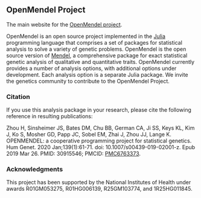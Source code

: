 ## OpenMendel Project
The main website for the [OpenMendel project](https://openmendel.github.io).

OpenMendel is an open source project implemented in the [Julia](http://julialang.org) programming language
that comprises a set of packages for statistical analysis to solve a variety of genetic problems.
OpenMendel is the open source version of [Mendel](http://www.genetics.ucla.edu/software), 
a comprehensive package for exact statistical genetic analysis of qualitative and quantitative traits. OpenMendel currently provides a number of analysis options, with additional options under development. Each analysis option is a separate Julia package. We invite the genetics community to contribute to the OpenMendel Project.

### Citation

If you use this analysis package in your research, please cite the following reference in resulting publications:

Zhou H, Sinsheimer JS, Bates DM, Chu BB, German CA, Ji SS, Keys KL, Kim J, Ko S, Mosher GD, Papp JC, Sobel EM, Zhai J, Zhou JJ, Lange K. OPENMENDEL: a cooperative programming project for statistical genetics. Hum Genet. 2020 Jan;139(1):61-71. doi: 10.1007/s00439-019-02001-z. Epub 2019 Mar 26. PMID: 30915546; PMCID: [PMC6763373](https://www.ncbi.nlm.nih.gov/pmc/articles/PMC6763373/).

### Acknowledgments

This project has been supported by the National Institutes of Health under awards R01GM053275, R01HG006139, R25GM103774, and 1R25HG011845.
